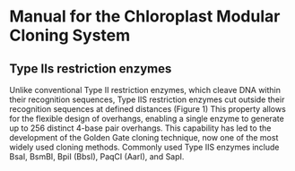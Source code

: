 # Manual for the Chloroplast Modular Cloning System

## Type IIs restriction enzymes
Unlike conventional Type II restriction enzymes, which cleave DNA within their recognition sequences, Type IIS restriction enzymes cut outside their recognition sequences at defined distances (Figure 1) This property allows for the flexible design of overhangs, enabling a single enzyme to generate up to 256 distinct 4-base pair overhangs. This capability has led to the development of the Golden Gate cloning technique, now one of the most widely used cloning methods. Commonly used Type IIS enzymes include BsaI, BsmBI, BpiI (BbsI), PaqCI (AarI), and SapI.
